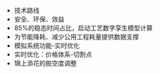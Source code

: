 - 技术路线
- 安全、环保、效益
- 85%的稳态时间占比，启动工艺数字孪生模型计算
- 为节能降耗、减少公用工程耗量提供数据支撑
- 模拟系统功能-实时优化
- 实时优化：价格体系-切割点
- 锦上添花的脱空度调整